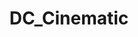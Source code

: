 ---
title: DC_Cinematic
crosslinks:
- moviescirclejerk
- SuperheroCirclejerk
- DCEUleaks
- marvelstudios
- movies
- DCcomics
- BrasilOnReddit
- Znyder
- FlashTV
- captainmarvel
- superman
- AskReddit
- '2006'
- PrequelMemes
- IAmA
- TrueFilm
- NegativeWithGold
- titlegore
---